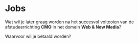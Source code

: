 Jobs
====

Wat wil je later graag worden na het succesvol voltooien van de afstudeerrichting <strong>CMO</strong> in het domein **Web & New Media**?

Waarvoor wil je betaald worden?